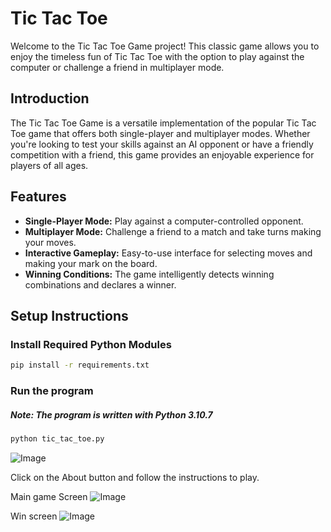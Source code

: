# Tic Tac Toe
Welcome to the Tic Tac Toe Game project! This classic game allows you to enjoy the timeless fun of Tic Tac Toe with the option to play against the computer or challenge a friend in multiplayer mode.

## Introduction
The Tic Tac Toe Game is a versatile implementation of the popular Tic Tac Toe game that offers both single-player and multiplayer modes. Whether you're looking to test your skills against an AI opponent or have a friendly competition with a friend, this game provides an enjoyable experience for players of all ages.

## Features
- **Single-Player Mode:** Play against a computer-controlled opponent.
- **Multiplayer Mode:** Challenge a friend to a match and take turns making your moves.
- **Interactive Gameplay:** Easy-to-use interface for selecting moves and making your mark on the board.
- **Winning Conditions:** The game intelligently detects winning combinations and declares a winner.

## Setup Instructions

### Install Required Python Modules

```bash
pip install -r requirements.txt
```
### Run the program
##### Note: The program is written with Python 3.10.7

```bash
python tic_tac_toe.py
```
![Image](https://github.com/abnakore/Pygame/blob/main/tic_tac_toe/sample1.PNG, "Tic Tac Toe home page")

Click on the About button and follow the instructions to play.

Main game Screen
![Image](https://github.com/abnakore/Pygame/blob/main/tic_tac_toe/sample2.PNG, "Tic Tac Toe Playing")

Win screen
![Image](https://github.com/abnakore/Pygame/blob/main/tic_tac_toe/sample3.PNG, "Tic Tac Toe Win")